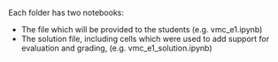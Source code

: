 Each folder has two notebooks:
- The file which will be provided to the students (e.g. vmc_e1.ipynb)
- The solution file, including cells which were used to add support for evaluation and grading, (e.g. vmc_e1_solution.ipynb)
